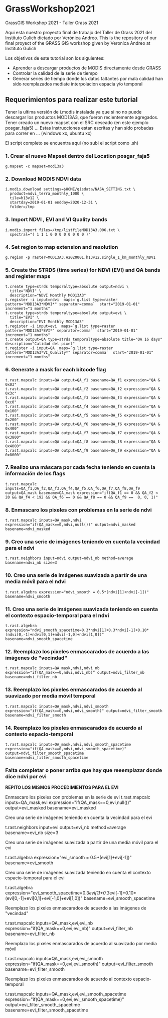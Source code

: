 # GrassWorkshop2021
GrassGIS Workshop 2021 - Taller Grass 2021


Aqui esta nuestro proyecto final de trabajo del Taller de Grass 2021 del Instituto Gulich dictado por Verónica Andreo.  This is the repository of our final proyect of the GRASS GIS workshop given by Veronica Andreo at Instituto Gulich

Los objetivos de este tutorial son los siguientes:

* Aprender a descargar productos de MODIS directamente desde GRASS
* Controlar la calidad de la serie de tiempo
* Generar series de tiempo donde los datos faltantes por mala calidad han sido reemplazados mediate interpolacion espacia y/o temporal

## Requerimientos para realizar este tutorial
Tener la ultima versión de i.modis instalada ya que si no no puede descargar los productos MOD13A3, que fueron recientemente agregados.
Tener creado un nuevo mapset con el SRC deseado (en este ejemplo posgar_faja5)
...
Estas instrucciones estan escritas y han sido probadas para correr en ... (windows xx, ubuntu xx)

El script completo se encuentra aqui (no subi el script como .sh)

### 1. Crear el nuevo Mapset dentro del Location posgar_faja5
```
g.mapset -c mapset=mod13a3
```
### 2. Download MODIS NDVI data
```
i.modis.download settings=$HOME/gisdata/NASA_SETTING.txt \
  product=ndvi_terra_monthly_1000 \
  tile=h13v12 \
  startday=2019-01-01 endday=2020-12-31 \
  folder=/tmp
```
### 3. Import NDVI , EVI and VI Quality bands
```
i.modis.import files=/tmp/listfileMOD13A3.006.txt \
  spectral="( 1 1 1 0 0 0 0 0 0 0 0 )"
```
### 4. Set region to map extension and resolution
```
g.region -p raster=MOD13A3.A2020001.h13v12.single_1_km_monthly_NDVI
```
### 5. Create the STRDS (time series) for NDVI (EVI) and QA bands and register maps
```
t.create type=strds temporaltype=absolute output=ndvi \
  title="NDVI" \
  description="NDVI Monthly MOD13A3" 
t.register -i input=ndvi  maps=`g.list type=raster pattern="MOD13A3*NDVI*" separator=comma`  start="2019-01-01" increment="1 months" 
t.create type=strds temporaltype=absolute output=evi \
  title="EVI" \
  description="EVI Monthly MOD13A3" 
t.register -i input=evi  maps=`g.list type=raster pattern="MOD13A3*EVI*" separator=comma`  start="2019-01-01" increment="1 months"
t.create output=QA type=strds temporaltype=absolute title="QA 16 days" description="Calidad del pixel"
t.register -i input=QA  maps=`g.list type=raster pattern="MOD13A3*VI_Quality*" separator=comma`  start="2019-01-01" increment="1 months"
```
### 6. Generate a mask for each bitcode flag
```
t.rast.mapcalc inputs=QA output=QA_f1 basename=QA_f1 expression="QA & 0x03" 
t.rast.mapcalc inputs=QA output=QA_f2 basename=QA_f2 expression="QA & 0x3c" 
t.rast.mapcalc inputs=QA output=QA_f3 basename=QA_f3 expression="QA & 0xc0" 
t.rast.mapcalc inputs=QA output=QA_f4 basename=QA_f4 expression="QA & 0x100" 
t.rast.mapcalc inputs=QA output=QA_f5 basename=QA_f5 expression="QA & 0x200" 
t.rast.mapcalc inputs=QA output=QA_f6 basename=QA_f6 expression="QA & 0x400" 
t.rast.mapcalc inputs=QA output=QA_f7 basename=QA_f7 expression="QA & 0x3800" 
t.rast.mapcalc inputs=QA output=QA_f8 basename=QA_f8 expression="QA & 0x4000" 
t.rast.mapcalc inputs=QA output=QA_f9 basename=QA_f9 expression="QA & 0x8000"
```
### 7. Realizo una máscara por cada fecha teniendo en cuenta la información de los flags
```
t.rast.mapcalc inputs=QA_f1,QA_f2,QA_f3,QA_f4,QA_f5,QA_f6,QA_f7,QA_f8,QA_f9 output=QA_mask basename=QA_mask expression="if(QA_f1 == 0 && QA_f2 < 20 && QA_f4 < 192 && QA_f6 == 0 && QA_f8 == 0 && QA_f9 ==  0, 0, 1)"
```
### 8. Enmascaro los pixeles con problemas en la serie de ndvi
```
t.rast.mapcalc inputs=QA_mask,ndvi expression="if(QA_mask==0,ndvi,null())" output=ndvi_masked basename=ndvi_masked
```
### 9. Creo una serie de imágenes teniendo en cuenta la vecindad para el ndvi
```
t.rast.neighbors input=ndvi output=ndvi_nb method=average basename=ndvi_nb size=3
```
### 10. Creo una serie de imágenes suavizada a partir de una media móvil para el ndvi
```
t.rast.algebra expression="ndvi_smooth = 0.5*(ndvi[1]+ndvi[-1])" basename=ndvi_smooth
```
### 11. Creo una serie de imágenes suavizada teniendo en cuenta el contexto espacio-temporal para el ndvi 
```
t.rast.algebra expression="ndvi_smooth_spacetime=0.3*ndvi[1]+0.3*ndvi[-1]+0.10*(ndvi[0,-1]+ndvi[0,1]+ndvi[-1,0]+ndvi[1,0])" basename=ndvi_smooth_spacetime
```
###  12. Reemplazo los pixeles enmascarados de acuerdo a las imágenes de "vecindad"
``` 
t.rast.mapcalc inputs=QA_mask,ndvi,ndvi_nb expression="if(QA_mask==0,ndvi,ndvi_nb)" output=ndvi_filter_nb basename=ndvi_filter_nb
```
### 13.  Reemplazo los pixeles enmascarados de acuerdo al suavizado por media móvil temporal
```
t.rast.mapcalc inputs=QA_mask,ndvi,ndvi_smooth expression="if(QA_mask==0,ndvi,ndvi_smooth)" output=ndvi_filter_smooth basename=ndvi_filter_smooth
```
### 14.  Reemplazo los pixeles enmascarados de acuerdo al contexto espacio-temporal
```
t.rast.mapcalc inputs=QA_mask,ndvi,ndvi_smooth_spacetime expression="if(QA_mask==0,ndvi,ndvi_smooth_spacetime)" output=ndvi_filter_smooth_spacetime basename=ndvi_filter_smooth_spacetime
```

### Falta  completar o poner arriba que hay que reeemplazar donde dice ndvi por evi

__REPITO LOS MISMOS PROCEDIMIENTOS PARA EL EVI__

Enmascaro los pixeles con problemas en la serie de evi
t.rast.mapcalc inputs=QA_mask,evi expression="if(QA_mask==0,evi,null())" output=evi_masked basename=evi_masked

Creo una serie de imágenes teniendo en cuenta la vecindad para el evi

t.rast.neighbors input=evi output=evi_nb method=average basename=evi_nb size=3

Creo una serie de imágenes suavizada a partir de una media móvil para el evi

t.rast.algebra expression="evi_smooth = 0.5*(evi[1]+evi[-1])" basename=evi_smooth

Creo una serie de imágenes suavizada teniendo en cuenta el contexto espacio-temporal para el evi 

t.rast.algebra expression="evi_smooth_spacetime=0.3*evi[1]+0.3*evi[-1]+0.10*(evi[0,-1]+evi[0,1]+evi[-1,0]+evi[1,0])" basename=evi_smooth_spacetime

Reemplazo los pixeles enmascarados de acuerdo a las imágenes de "vecindad"

t.rast.mapcalc inputs=QA_mask,evi,evi_nb expression="if(QA_mask==0,evi,evi_nb)" output=evi_filter_nb basename=evi_filter_nb
 
Reemplazo los pixeles enmascarados de acuerdo al suavizado por media móvil

t.rast.mapcalc inputs=QA_mask,evi,evi_smooth expression="if(QA_mask==0,evi,evi_smooth)" output=evi_filter_smooth basename=evi_filter_smooth

Reemplazo los pixeles enmascarados de acuerdo al contexto espacio-temporal

t.rast.mapcalc inputs=QA_mask,evi,evi_smooth_spacetime expression="if(QA_mask==0,evi,evi_smooth_spacetime)" output=evi_filter_smooth_spacetime basename=evi_filter_smooth_spacetime




